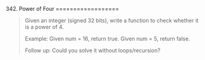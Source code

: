 342. Power of Four
==================

> Given an integer (signed 32 bits), write a function to check whether it is a power of 4.
>
> Example:
> Given num = 16, return true. Given num = 5, return false.
>
> Follow up: Could you solve it without loops/recursion?
